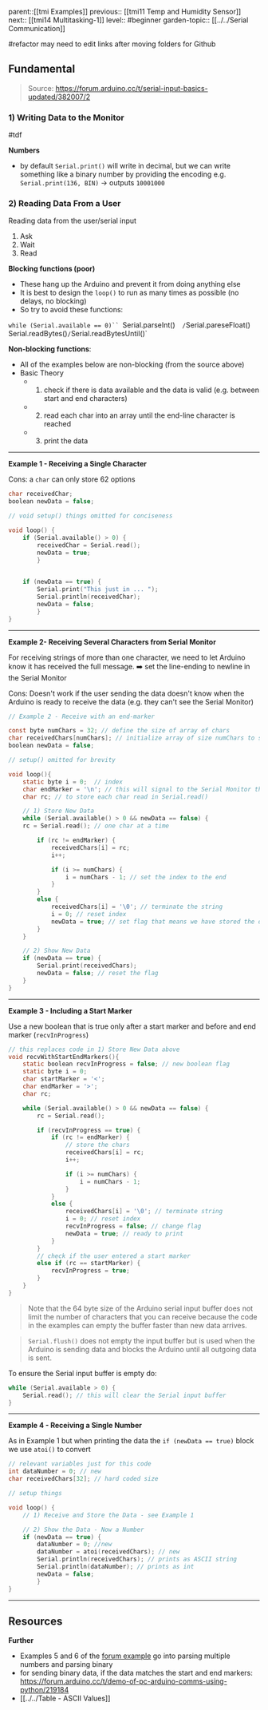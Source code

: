 parent::[[tmi Examples]]
previous:: [[tmi11 Temp and Humidity Sensor]]
next:: [[tmi14 Multitasking-1]]
level:: #beginner
garden-topic:: [[../../Serial Communication]]

#refactor may need to edit links after moving folders for Github

## **Fundamental**

> Source: https://forum.arduino.cc/t/serial-input-basics-updated/382007/2 

### 1) Writing Data to the Monitor
#tdf

**Numbers**
- by default `Serial.print()` will write in decimal, but we can write something like a binary number by providing the encoding e.g. `Serial.print(136, BIN)` -> outputs `10001000`

### 2) Reading Data From a User

Reading data from the user/serial input
1. Ask
2. Wait
3. Read

**Blocking functions (poor)**
- These hang up the Arduino and prevent it from doing anything else
- It is best to design the `loop()` to run as many times as possible (no delays, no blocking)
- So try to avoid these functions:

`while (Serial.available == 0)``
`Serial.parseInt()`   / `Serial.pareseFloat()`
`Serial.readBytes()` / `Serial.readBytesUntil()`


**Non-blocking functions**: 
- All of the examples below are non-blocking (from the source above)
- Basic Theory
	- 1) check if there is data available and the data is valid (e.g. between start and end characters)
	- 2) read each char into an array until the end-line character is reached
	- 3) print the data

---

**Example 1 - Receiving a Single Character**

Cons: a `char` can only store 62 options

```c
char receivedChar;
boolean newData = false;

// void setup() things omitted for conciseness

void loop() {
	if (Serial.available() > 0) {
		receivedChar = Serial.read();
		newData = true;
		}
		

	if (newData == true) {
		Serial.print("This just in ... ");
		Serial.println(receivedChar);
		newData = false;
	    }
}
```

---

**Example 2- Receiving Several Characters from Serial Monitor**

For receiving strings of more than one character, we need to let Arduino know it has received the full message. ➡️ set the line-ending to newline in the Serial Monitor

Cons: Doesn't work if the user sending the data doesn't know when the Arduino is ready to receive the data (e.g. they can't see the Serial Monitor)

```c
// Example 2 - Receive with an end-marker

const byte numChars = 32; // define the size of array of chars 
char receivedChars[numChars]; // initialize array of size numChars to store data
boolean newData = false;

// setup() omitted for brevity

void loop(){
	static byte i = 0;  // index
	char endMarker = '\n'; // this will signal to the Serial Monitor that the user is done inputting (when they press `Enter`)
	char rc; // to store each char read in Serial.read()

	// 1) Store New Data
	while (Serial.available() > 0 && newData == false) {
	rc = Serial.read(); // one char at a time

		if (rc != endMarker) {
			receivedChars[i] = rc;
			i++;

			if (i >= numChars) {
				i = numChars - 1; // set the index to the end
			}
		}
		else {
			receivedChars[i] = '\0'; // terminate the string
			i = 0; // reset index
			newData = true; // set flag that means we have stored the data and it is ready to be shown to the Monitor
		}
	}

	// 2) Show New Data
	if (newData == true) {
		Serial.print(receivedChars);
		newData = false; // reset the flag
	}
}
```

---

**Example 3 - Including a Start Marker**

Use a new boolean that is true only after a start marker and before and end marker (`recvInProgress`)

```c
// this replaces code in 1) Store New Data above
void recvWithStartEndMarkers(){
	static boolean recvInProgress = false; // new boolean flag
	static byte i = 0;
	char startMarker = '<';
	char endMarker = '>';
	char rc;

	while (Serial.available() > 0 && newData == false) {
		rc = Serial.read();

		if (recvInProgress == true) {
			if (rc != endMarker) {
				// store the chars
				receivedChars[i] = rc;
				i++;

				if (i >= numChars) {
					i = numChars - 1;
				}
			}
			else {
				receivedChars[i] = '\0'; // terminate string
				i = 0; // reset index
				recvInProgress = false; // change flag
				newData = true; // ready to print
			}
		}
		// check if the user entered a start marker
		else if (rc == startMarker) {
			recvInProgress = true;
		}
	}
}

```

> Note that the 64 byte size of the Arduino serial input buffer does not limit the number of characters that you can receive because the code in the examples can empty the buffer faster than new data arrives.

> `Serial.flush()` does not empty the input buffer but is used when the Arduino is sending data and blocks the Arduino until all outgoing data is sent.

To ensure the Serial input buffer is empty do:

```c
while (Serial.available > 0) {
	Serial.read(); // this will clear the Serial input buffer
}
```

---

**Example 4 - Receiving a Single Number**

As in Example 1 but when printing the data the `if (newData == true)` block we use `atoi()` to convert

```c
// relevant variables just for this code
int dataNumber = 0; // new
char receivedChars[32]; // hard coded size

// setup things

void loop() {
	// 1) Receive and Store the Data - see Example 1

	// 2) Show the Data - Now a Number
	if (newData == true) {
		dataNumber = 0; //new
		dataNumber = atoi(receivedChars); // new
		Serial.println(receivedChars); // prints as ASCII string
		Serial.println(dataNumber); // prints as int
		newData = false;
		}
}
```

---

## Resources

**Further**
- Examples 5 and 6 of the [forum example](https://forum.arduino.cc/t/serial-input-basics-updated/382007/11) go into parsing multiple numbers and parsing binary
- for sending binary data, if the data matches the start and end markers: https://forum.arduino.cc/t/demo-of-pc-arduino-comms-using-python/219184
- [[../../Table - ASCII Values]]